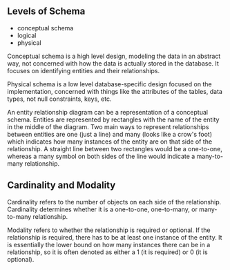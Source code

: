 ## Levels of Schema

- conceptual schema
- logical
- physical

Conceptual schema is a high level design, modeling the data in an abstract way, not concerned with how the data is actually stored in the database. It focuses on identifying entities and their relationships.

Physical schema is a low level database-specific design focused on the implementation, concerned with things like the attributes of the tables, data types, not null constraints, keys, etc.

An entity relationship diagram can be a representation of a conceptual schema. Entities are represented by rectangles with the name of the entity in the middle of the diagram. Two main ways to represent relationships between entities are one (just a line) and many (looks like a crow's foot) which indicates how many instances of the entity are on that side of the relationship. A straight line between two rectangles would be a one-to-one, whereas a many symbol on both sides of the line would indicate a many-to-many relationship.

## Cardinality and Modality

Cardinality refers to the number of objects on each side of the relationship. Cardinality determines whether it is a one-to-one, one-to-many, or many-to-many relationship.

Modality refers to whether the relationship is required or optional. If the relationship is required, there has to be at least one instance of the entity. It is essentially the lower bound on how many instances there can be in a relationship, so it is often denoted as either a 1 (it is required) or 0 (it is optional).

